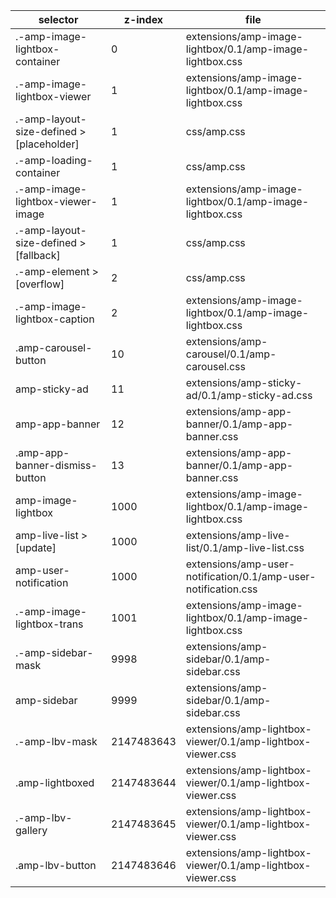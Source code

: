 selector                                    |   z-index   |   file
---                                         |   ---       |   ---
.-amp-image-lightbox-container              |   0         |   extensions/amp-image-lightbox/0.1/amp-image-lightbox.css
.-amp-image-lightbox-viewer                 |   1         |   extensions/amp-image-lightbox/0.1/amp-image-lightbox.css
.-amp-layout-size-defined > [placeholder]   |   1         |   css/amp.css
.-amp-loading-container                     |   1         |   css/amp.css
.-amp-image-lightbox-viewer-image           |   1         |   extensions/amp-image-lightbox/0.1/amp-image-lightbox.css
.-amp-layout-size-defined > [fallback]      |   1         |   css/amp.css
.-amp-element > [overflow]                  |   2         |   css/amp.css
.-amp-image-lightbox-caption                |   2         |   extensions/amp-image-lightbox/0.1/amp-image-lightbox.css
.amp-carousel-button                        |   10        |   extensions/amp-carousel/0.1/amp-carousel.css
amp-sticky-ad                               |   11         |   extensions/amp-sticky-ad/0.1/amp-sticky-ad.css
amp-app-banner                              |   12        |   extensions/amp-app-banner/0.1/amp-app-banner.css
.amp-app-banner-dismiss-button              |   13        |   extensions/amp-app-banner/0.1/amp-app-banner.css
amp-image-lightbox                          |   1000      |   extensions/amp-image-lightbox/0.1/amp-image-lightbox.css
amp-live-list > [update]                    |   1000      |   extensions/amp-live-list/0.1/amp-live-list.css
amp-user-notification                       |   1000      |   extensions/amp-user-notification/0.1/amp-user-notification.css
.-amp-image-lightbox-trans                  |   1001      |   extensions/amp-image-lightbox/0.1/amp-image-lightbox.css
.-amp-sidebar-mask                          |   9998      |   extensions/amp-sidebar/0.1/amp-sidebar.css
amp-sidebar                                 |   9999      |   extensions/amp-sidebar/0.1/amp-sidebar.css
.-amp-lbv-mask                              |  2147483643 |   extensions/amp-lightbox-viewer/0.1/amp-lightbox-viewer.css
.amp-lightboxed                             |  2147483644 |   extensions/amp-lightbox-viewer/0.1/amp-lightbox-viewer.css
.-amp-lbv-gallery                           |  2147483645 |   extensions/amp-lightbox-viewer/0.1/amp-lightbox-viewer.css
.amp-lbv-button                             |  2147483646 |   extensions/amp-lightbox-viewer/0.1/amp-lightbox-viewer.css
